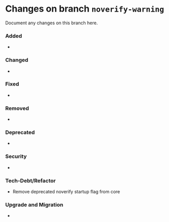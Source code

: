 # Changes on branch `noverify-warning`
Document any changes on this branch here.
### Added
- 

### Changed
- 

### Fixed
- 

### Removed
- 

### Deprecated
- 

### Security
- 

### Tech-Debt/Refactor
- Remove deprecated noverify startup flag from core 

### Upgrade and Migration
- 
